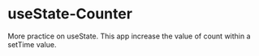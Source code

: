 # useState-Counter
More practice on useState. This app increase the value of count within a setTime value.
